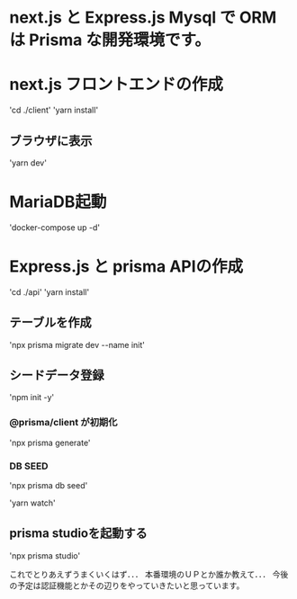 # next.js と Express.js Mysql で ORM は Prisma な開発環境です。

# next.js フロントエンドの作成
'cd ./client'
'yarn install'

## ブラウザに表示
'yarn dev'

# MariaDB起動
'docker-compose up -d'

# Express.js と prisma APIの作成
'cd ./api'
'yarn install'

## テーブルを作成
 'npx prisma migrate dev --name init'

## シードデータ登録
 'npm init -y'

### @prisma/client が初期化
 'npx prisma generate'

### DB SEED
 'npx prisma db seed'

 'yarn watch'

## prisma studioを起動する
'npx prisma studio'

これでとりあえずうまくいくはず．．．
本番環境のＵＰとか誰か教えて．．．
今後の予定は認証機能とかその辺りをやっていきたいと思っています。